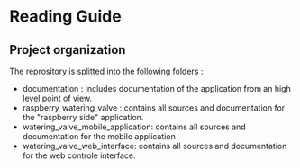 # Reading Guide

## Project organization

The reprository is splitted into the following folders :
- documentation : includes documentation of the application from an high level point of view.
- raspberry_watering_valve : contains all sources and documentation for the "raspberry side" application.
- watering_valve_mobile_application: contains all sources and documentation for the mobile application 
- watering_valve_web_interface: contains all sources and documentation for the web controle interface.


